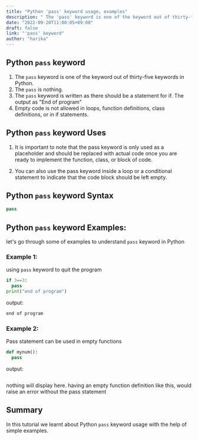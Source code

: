 ```yaml
---
title: "Python 'pass' keyword usage, examples"
description: " The 'pass' keyword is one of the keyword out of thirty-five keywords in Python"
date: "2022-09-20T11:00:05+09:00"
draft: false
link: "'pass' keyword"
author: "harika"
---
```


## Python `pass` keyword 

1. The `pass` keyword is one of the keyword out of thirty-five keywords in Python.
2. The `pass` is nothing.
3. The `pass` keyword is written as there should be a statement for if.
The output as "End of program"
4. Empty code is not allowed in loops, function definitions, class definitions, or in if statements.

## Python `pass` keyword Uses

1. It is important to note that the pass keyword is only used as a placeholder and should be replaced with actual code once you are ready to implement the function, class, or block of code.

2. You can also use the pass keyword inside a loop or a conditional statement to indicate that the code block should be left empty.

## Python `pass` keyword Syntax

```Python
pass
```

## Python `pass` keyword Examples:

let's go through some of examples to understand `pass` keyword in Python

### Example 1:
using `pass` keyword to quit the program

```Python
if 3==3:
  pass
print("end of program")
```
output:

```Python
end of program
```
### Example 2:
Pass statement can be used in empty functions

```Python
def mynum():
  pass
```

output:
```
```
nothing will display here.
having an empty function definition like this, would raise an error without the pass statement
 

## Summary
In this tutorial we learnt about Python `pass` keyword usage with the help of simple examples.